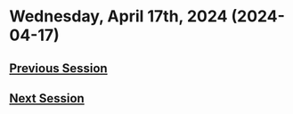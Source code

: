 # Wednesday, April 17th, 2024 (2024-04-17)

## [Previous Session](./2024-04-10.md)

## [Next Session](./2024-04-24.md)
